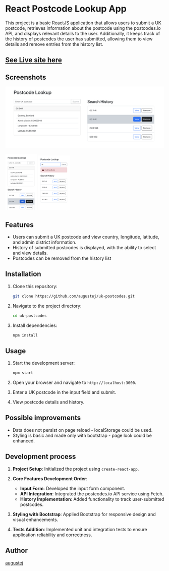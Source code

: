 # React Postcode Lookup App

This project is a basic ReactJS application that allows users to submit a UK postcode, retrieves information about the postcode using the postcodes.io API, and displays relevant details to the user. Additionally, it keeps track of the history of postcodes the user has submitted, allowing them to view details and remove entries from the history list.

## [See Live site here](https://augustej.github.io/uk-postcodes)

## Screenshots

![Desktop screenshot](public/screenshots/desktop-scr.png)

<img src="public/screenshots/mobile-scr.png" alt="Mobile screenshot" style="max-width: 100px;">
<img src="public/screenshots/mobile-error-scr.png" alt="Mobile screenshot with error" style="max-width: 100px;">

## Features

- Users can submit a UK postcode and view country, longitude, latitude, and admin district information.
- History of submitted postcodes is displayed, with the ability to select and view details.
- Postcodes can be removed from the history list

## Installation

1. Clone this repository:

   ```bash
   git clone https://github.com/augustej/uk-postcodes.git
   ```

2. Navigate to the project directory:

   ```bash
   cd uk-postcodes
   ```

3. Install dependencies:

   ```bash
   npm install
   ```

## Usage

1. Start the development server:

   ```bash
   npm start
   ```

2. Open your browser and navigate to `http://localhost:3000`.

3. Enter a UK postcode in the input field and submit.

4. View postcode details and history.

## Possible improvements

- Data does not persist on page reload - localStorage could be used.
- Styling is basic and made only with bootstrap - page look could be enhanced.

## Development process

1. **Project Setup**: Initialized the project using `create-react-app`.

2. **Core Features Development Order**:

   - **Input Form**: Developed the input form component.
   - **API Integration**: Integrated the postcodes.io API service using Fetch.
   - **History Implementation**: Added functionality to track user-submitted postcodes.

3. **Styling with Bootstrap**: Applied Bootstrap for responsive design and visual enhancements.

4. **Tests Addition**: Implemented unit and integration tests to ensure application reliability and correctness.

## Author

[augustej](https://augustej.github.io/)
